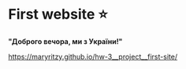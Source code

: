 # First website :star:

**"Доброго вечора, ми з України!"**

https://maryritzy.github.io/hw-3__project__first-site/
